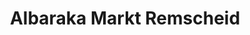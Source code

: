 ---
title: "Albaraka Markt Remscheid"
url: /remscheid/albaraka-markt-remscheid/
shop: Supermarkt
---
